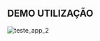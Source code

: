 ## DEMO UTILIZAÇÃO

![teste_app_2](https://user-images.githubusercontent.com/21230463/172322211-c6734689-e626-4104-8ba4-cf70b4c3e354.gif)
